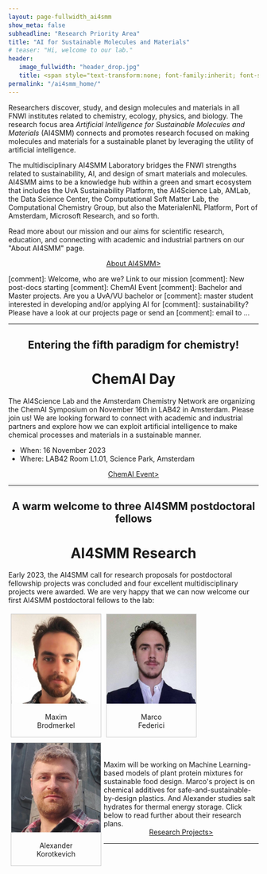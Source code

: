 ```yaml
---
layout: page-fullwidth_ai4smm 
show_meta: false
subheadline: "Research Priority Area"
title: "AI for Sustainable Molecules and Materials"
# teaser: "Hi, welcome to our lab."
header:
   image_fullwidth: "header_drop.jpg"
   title: <span style="text-transform:none; font-family:inherit; font-size:1.2em;">AI4SMM</span> <br>  <span style="text-transform:none; font-family:FontAwesome,Gill Sans; font-size:0.5em;">Artificial Intelligence for Sustainable Molecules and Materials</span>
permalink: "/ai4smm_home/"
---
```



Researchers discover, study, and design molecules and
materials in all FNWI institutes related to chemistry, ecology, physics, 
and biology. The research focus area _Artificial Intelligence for Sustainable Molecules and Materials_
(AI4SMM) connects and promotes research focused on making molecules and 
materials for a sustainable planet by leveraging the utility of artificial intelligence.

The multidisciplinary AI4SMM Laboratory bridges the FNWI strengths related to
sustainability, AI, and design of smart materials and molecules. AI4SMM aims to
be a knowledge hub within a green and smart ecosystem that includes the UvA Sustainability
Platform, the AI4Science Lab, AMLab, the Data Science Center, the Computational Soft Matter Lab, 
the Computational Chemistry Group, but also the  MaterialenNL Platform, Port of Amsterdam, 
Microsoft Research, and so forth.

Read more about our mission and our aims for scientific research, 
education, and connecting with academic and industrial partners on our "About AI4SMM" page.

<center> <a class="radius button small" style="margin: auto;"
href="../ai4smm_rpa/">About AI4SMM></a> </center>

[comment]: Welcome, who are we? Link to our mission
[comment]: New post-docs starting
[comment]: ChemAI Event
[comment]: Bachelor and Master projects. Are you a UvA/VU bachelor or
[comment]: master student interested in developing and/or applying AI for
[comment]: sustainability? Please have a look at our projects page or send an
[comment]: email to ... 

---


<center> <h2>Entering the fifth paradigm for chemistry!</h2> </center>
<center> <h1>ChemAI Day</h1> </center>

The AI4Science Lab and the Amsterdam Chemistry Network are organizing the
ChemAI Symposium on November 16th in LAB42 in Amsterdam.
Please join us! We are looking forward to connect with academic and
industrial partners and explore how we can exploit artificial intelligence
to make chemical processes and materials in a sustainable manner.

* When: 16 November 2023
* Where: LAB42 Room L1.01, Science Park, Amsterdam

<center> <a class="radius button small center"
href="https://www.acnetwork.nl/chemai">ChemAI Event> </a> </center>

---

<center> <h2>A warm welcome to three AI4SMM postdoctoral fellows</h2> </center>
<center> <h1>AI4SMM Research</h1> </center>

Early 2023, the AI4SMM call for research proposals for postdoctoral fellowship projects 
was concluded and four excellent multidisciplinary projects were awarded. 
We are very happy that we can now welcome our first AI4SMM postdoctoral fellows to the lab:

<div style="margin: auto; width: 575px; height: 300px;">
<div style="margin: 5px; border: 1px solid #ccc; float: left; width: 180px;">
  <a target="_blank" href="../images/ai4smm_people/MaximBrodmerkel.jpg">
    <img src="../images/ai4smm_people/MaximBrodmerkel.jpg" alt="Maxim Brodmerkel" style="width: 100%; height: auto;">
  </a>
  <div style="padding: 15px; text-align: center;">Maxim<br>Brodmerkel</div>
</div>

<div style="margin: 5px; border: 1px solid #ccc; float: left; width: 180px;">
  <a target="_blank" href="../images/ai4smm_people/MarcoFederici.jpg">
    <img src="../images/ai4smm_people/MarcoFederici.jpg" alt="Marco Federici" style="width: 100%; height: auto;">
  </a>
  <div style="padding: 15px; text-align: center;">Marco<br>Federici</div>
</div>

<div style="margin: 5px; border: 1px solid #ccc; float: left; width: 180px;">
  <a target="_blank" href="../images/ai4smm_people/AlexanderKorotkevich.jpg">
    <img src="../images/ai4smm_people/AlexanderKorotkevich.jpg" alt="Alexander Korotkevich" style="width: 100%; height: auto;">
  </a>
  <div style="padding: 15px; text-align: center;">Alexander<br>Korotkevich</div>
</div>
</div>

<div style="float: none;">
Maxim will be working on Machine Learning-based models of plant protein mixtures for sustainable 
food design. Marco's project is on chemical additives for safe-and-sustainable-by-design plastics.
And Alexander studies salt hydrates for thermal energy storage.
Click below to read further about their research plans.<br>

<center> <a class="radius button small center" href="../ai4smm_projects">Research Projects></a> </center>
</div>

---

